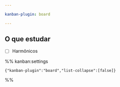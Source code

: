 ```yaml
---

kanban-plugin: board

---
```


## O que estudar

- [ ] Harmônicos




%% kanban:settings
```
{"kanban-plugin":"board","list-collapse":[false]}
```
%%